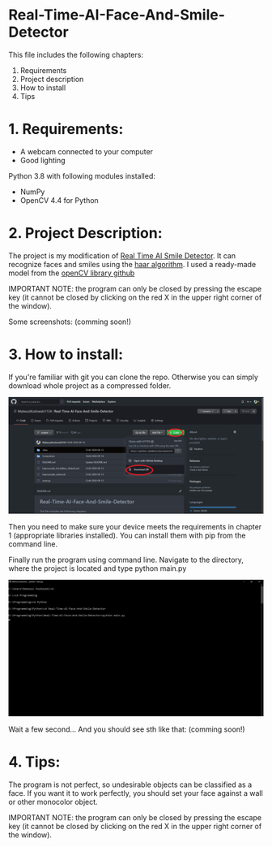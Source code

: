 # Real-Time-AI-Face-And-Smile-Detector

This file includes the following chapters:
1. Requirements
2. Project description
3. How to install
4. Tips

# 1. Requirements:
* A webcam connected to your computer
* Good lighting

Python 3.8 with following modules installed:
* NumPy
* OpenCV 4.4 for Python

# 2. Project Description:
The project is my modification of [Real Time AI Smile Detector](https://youtu.be/uLY5JSE5WAU).
It can recognize faces and smiles using the [haar algorithm](https://opencv-python-tutroals.readthedocs.io/en/latest/py_tutorials/py_objdetect/py_face_detection/py_face_detection.html).
I used a ready-made model from the [openCV library github](https://github.com/opencv/opencv/tree/master/data/haarcascades)

IMPORTANT NOTE: the program can only be closed by pressing the escape key (it cannot be closed by clicking on the red X in the upper right corner of the window).

Some screenshots:
(comming soon!)

# 3. How to install:
If you're familiar with git you can clone the repo. Otherwise you can simply download whole project as a compressed folder.

![download](Screenshots//download.png)

Then you need to make sure your device meets the requirements in chapter 1 (appropriate libraries installed).
You can install them with pip from the command line.

Finally run the program using command line. Navigate to the directory, where the project is located and type python main.py

![running](Screenshots//commandLine1.png)

Wait a few second...
And you should see sth like that:
(comming soon!)

# 4. Tips:
The program is not perfect, so undesirable objects can be classified as a face.
If you want it to work perfectly, you should set your face against a wall or other monocolor object.

IMPORTANT NOTE: the program can only be closed by pressing the escape key (it cannot be closed by clicking on the red X in the upper right corner of the window).
